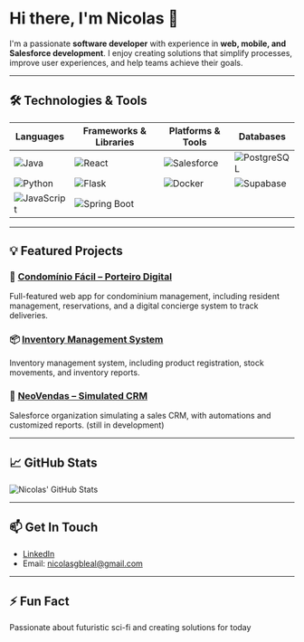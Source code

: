 # Hi there, I'm Nicolas 👋

I'm a passionate **software developer** with experience in **web, mobile, and Salesforce development**. I enjoy creating solutions that simplify processes, improve user experiences, and help teams achieve their goals.

---

## 🛠️ Technologies & Tools

| Languages | Frameworks & Libraries | Platforms & Tools | Databases |
|-----------|----------------------|-----------------|-----------|
| ![Java](https://img.shields.io/badge/Java-ED8B00?style=flat-square&logo=java&logoColor=white) | ![React](https://img.shields.io/badge/React-61DAFB?style=flat-square&logo=react&logoColor=black) | ![Salesforce](https://img.shields.io/badge/Salesforce-00A1E0?style=flat-square&logo=salesforce&logoColor=white) | ![PostgreSQL](https://img.shields.io/badge/PostgreSQL-336791?style=flat-square&logo=postgresql&logoColor=white) |
| ![Python](https://img.shields.io/badge/Python-3776AB?style=flat-square&logo=python&logoColor=white) | ![Flask](https://img.shields.io/badge/Flask-000000?style=flat-square&logo=flask&logoColor=white) | ![Docker](https://img.shields.io/badge/Docker-2496ED?style=flat-square&logo=docker&logoColor=white) | ![Supabase](https://img.shields.io/badge/Supabase-3ECF8E?style=flat-square&logo=supabase&logoColor=white) |
| ![JavaScript](https://img.shields.io/badge/JavaScript-F7DF1E?style=flat-square&logo=javascript&logoColor=black) | ![Spring Boot](https://img.shields.io/badge/SpringBoot-6DB33F?style=flat-square&logo=spring&logoColor=white) | | |


---

## 💡 Featured Projects

### 🏢 [Condomínio Fácil – Porteiro Digital](https://github.com/NicolasGayb/CondominioFacil)
Full-featured web app for condominium management, including resident management, reservations, and a digital concierge system to track deliveries.

### 📦 [Inventory Management System](https://github.com/NicolasGayb/InventoryManagement)
Inventory management system, including product registration, stock movements, and inventory reports.

### 💼 [NeoVendas – Simulated CRM](https://github.com/NicolasGayb/NeoVendas)
Salesforce organization simulating a sales CRM, with automations and customized reports. (still in development)

---

## 📈 GitHub Stats

![Nicolas' GitHub Stats](https://github-readme-stats.vercel.app/api?username=NicolasGayb&show_icons=true&hide_title=true&count_private=true&hide=prs&theme=radical)

---

## 📫 Get In Touch

- [LinkedIn](https://www.linkedin.com/in/nicolas-rodrigues-leal/)  
- Email: nicolasgbleal@gmail.com

---

## ⚡ Fun Fact

Passionate about futuristic sci-fi and creating solutions for today

